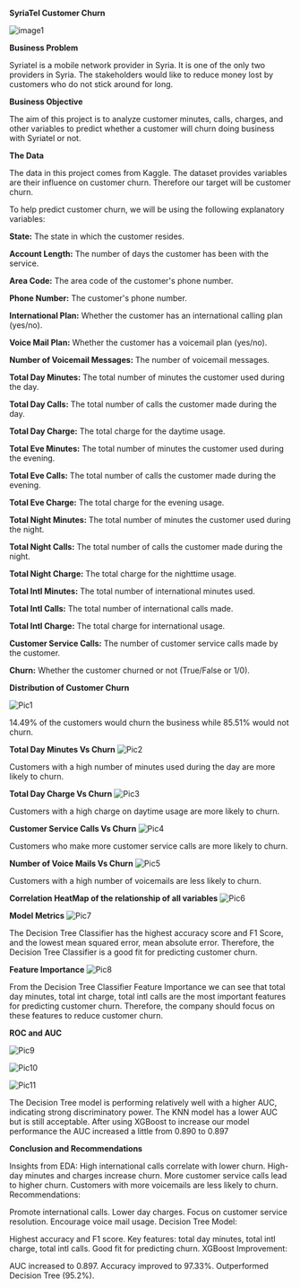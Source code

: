 **SyriaTel Customer Churn**

![image1](https://github.com/BedanNjoroge/SyriaTel_Customer_Churn/assets/118848352/6895f25d-96f8-4ad9-b143-d6256b387c4e)


**Business Problem**

Syriatel is a mobile network provider in Syria. It is one of the only two providers in Syria. The stakeholders would like to reduce money lost by customers who do not stick around for long.

**Business Objective**

The aim of this project is to analyze customer minutes, calls, charges, and other variables to predict whether a customer will churn doing business with Syriatel or not.

**The Data**

The data in this project comes from Kaggle. The dataset provides variables are their influence on customer churn. Therefore our target will be customer churn. 

To help predict customer churn, we will be using the following explanatory variables:

**State:** The state in which the customer resides.

**Account Length:** The number of days the customer has been with the service.

**Area Code:** The area code of the customer's phone number.

**Phone Number:** The customer's phone number.

**International Plan:** Whether the customer has an international calling plan (yes/no).

**Voice Mail Plan:** Whether the customer has a voicemail plan (yes/no).

**Number of Voicemail Messages:** The number of voicemail messages.

**Total Day Minutes:** The total number of minutes the customer used during the day.

**Total Day Calls:** The total number of calls the customer made during the day.

**Total Day Charge:** The total charge for the daytime usage.

**Total Eve Minutes:** The total number of minutes the customer used during the evening.

**Total Eve Calls:** The total number of calls the customer made during the evening.

**Total Eve Charge:** The total charge for the evening usage.

**Total Night Minutes:** The total number of minutes the customer used during the night.

**Total Night Calls:** The total number of calls the customer made during the night.

**Total Night Charge:** The total charge for the nighttime usage.

**Total Intl Minutes:** The total number of international minutes used.

**Total Intl Calls:** The total number of international calls made.

**Total Intl Charge:** The total charge for international usage.

**Customer Service Calls:** The number of customer service calls made by the customer.

**Churn:** Whether the customer churned or not (True/False or 1/0).

**Distribution of Customer Churn**

![Pic1](https://github.com/BedanNjoroge/SyriaTel_Customer_Churn/assets/118848352/920531c9-aa29-465f-9639-82e8165bccf6)

14.49% of the customers would churn the business while 85.51% would not churn.

**Total Day Minutes Vs Churn**
![Pic2](https://github.com/BedanNjoroge/SyriaTel_Customer_Churn/assets/118848352/f297ee2d-e29d-44a0-bb18-c5ef4cdc8299)

Customers with a high number of minutes used during the day are more likely to churn.

**Total Day Charge Vs Churn**
![Pic3](https://github.com/BedanNjoroge/SyriaTel_Customer_Churn/assets/118848352/9d82ce6a-a1aa-4dfa-9483-5b4abb1a1131)

Customers with a high charge on daytime usage are more likely to churn. 

**Customer Service Calls Vs Churn**
![Pic4](https://github.com/BedanNjoroge/SyriaTel_Customer_Churn/assets/118848352/083b6e85-bdb6-4a5b-b216-4be80fba6426)

Customers who make more customer service calls are more likely to churn.

**Number of Voice Mails Vs Churn**
![Pic5](https://github.com/BedanNjoroge/SyriaTel_Customer_Churn/assets/118848352/49f78584-80c1-4f61-b189-604fb8d1a121)

Customers with a high number of voicemails are less likely to churn.

**Correlation HeatMap of the relationship of all variables**
![Pic6](https://github.com/BedanNjoroge/SyriaTel_Customer_Churn/assets/118848352/474ca558-a572-4c35-a259-9cc739b46c91)


**Model Metrics**
![Pic7](https://github.com/BedanNjoroge/SyriaTel_Customer_Churn/assets/118848352/7125ba03-1cd2-4a84-b865-a5eeca508f09)

The Decision Tree Classifier has the highest accuracy score and F1 Score, and the lowest mean squared error, mean absolute error. Therefore, the Decision Tree Classifier is a good fit for predicting customer churn.

**Feature Importance**
![Pic8](https://github.com/BedanNjoroge/SyriaTel_Customer_Churn/assets/118848352/a4376484-9e4a-4578-8e0b-09129a7b0a45)

From the Decision Tree Classifier Feature Importance we can see that total day minutes, total int charge, total intl calls are the most important features for predicting customer churn. Therefore, the company should focus on these features to reduce customer churn.

**ROC and AUC**

![Pic9](https://github.com/BedanNjoroge/SyriaTel_Customer_Churn/assets/118848352/0061118c-3160-4c74-a5cd-3d1e8d5c73bb)

![Pic10](https://github.com/BedanNjoroge/SyriaTel_Customer_Churn/assets/118848352/6c3d983b-4bc1-4ade-96a2-71e2a59a24b1)

![Pic11](https://github.com/BedanNjoroge/SyriaTel_Customer_Churn/assets/118848352/af0f64c9-82a6-41b9-a657-33438abe4082)


The Decision Tree model is performing relatively well with a higher AUC, indicating strong discriminatory power. The KNN model has a lower AUC but is still acceptable. After using XGBoost to increase our model performance the AUC increased a little from 0.890 to 0.897

**Conclusion and Recommendations**

Insights from EDA:
High international calls correlate with lower churn.
High-day minutes and charges increase churn.
More customer service calls lead to higher churn.
Customers with more voicemails are less likely to churn.
Recommendations:

Promote international calls.
Lower day charges.
Focus on customer service resolution.
Encourage voice mail usage.
Decision Tree Model:

Highest accuracy and F1 score.
Key features: total day minutes, total intl charge, total intl calls.
Good fit for predicting churn.
XGBoost Improvement:

AUC increased to 0.897.
Accuracy improved to 97.33%.
Outperformed Decision Tree (95.2%).

